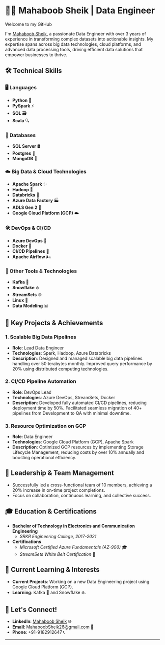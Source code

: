 
# 👨‍💻 Mahaboob Sheik | Data Engineer

Welcome to my GitHub 

I'm [Mahaboob Sheik](https://github.com/MahaboobSheik), a passionate Data Engineer with over 3 years of experience in transforming complex datasets into actionable insights. My expertise spans across big data technologies, cloud platforms, and advanced data processing tools, driving efficient data solutions that empower businesses to thrive.

## 🛠️ Technical Skills

### 🖥️ Languages
- **Python** 🐍
- **PySpark** ⚡
- **SQL** 🗃️
- **Scala** 🔍

### 💾 Databases
- **SQL Server** 🛢️
- **Postgres** 🐘
- **MongoDB** 🍃

  
### ☁️ Big Data & Cloud Technologies
- **Apache Spark** ✨
- **Hadoop** 🐘
- **Databricks** 🚀
- **Azure Data Factory** 🏭
- **ADLS Gen 2** 💾
- **Google Cloud Platform (GCP)** ☁️

### 🛠️ DevOps & CI/CD
- **Azure DevOps** 🚀
- **Docker** 🐳
- **CI/CD Pipelines** 🔄
- **Apache Airflow** 🌬️

### 🧰 Other Tools & Technologies
- **Kafka**  🔗
- **Snowflake**  ❄️
- **StreamSets** 🌐
- **Linux** 🐧
- **Data Modeling** 📊

## 🚀 Key Projects & Achievements

### 1. **Scalable Big Data Pipelines**
- **Role**: Lead Data Engineer
- **Technologies**: Spark, Hadoop, Azure Databricks
- **Description**: Designed and managed scalable big data pipelines handling over 50 terabytes monthly. Improved query performance by 20% using distributed computing technologies.

### 2. **CI/CD Pipeline Automation**
- **Role**: DevOps Lead
- **Technologies**: Azure DevOps, StreamSets, Docker
- **Description**: Developed fully automated CI/CD pipelines, reducing deployment time by 50%. Facilitated seamless migration of 40+ pipelines from Development to QA with minimal downtime.

### 3. **Resource Optimization on GCP**
- **Role**: Data Engineer
- **Technologies**: Google Cloud Platform (GCP), Apache Spark
- **Description**: Optimized GCP resources by implementing Storage Lifecycle Management, reducing costs by over 10% annually and boosting operational efficiency.

## 👥 Leadership & Team Management
- Successfully led a cross-functional team of 10 members, achieving a 20% increase in on-time project completions.
- Focus on collaboration, continuous learning, and collective success.

## 🎓 Education & Certifications
- **Bachelor of Technology in Electronics and Communication Engineering**
  - *SRKR Engineering College, 2017-2021*
- **Certifications**
  - *Microsoft Certified Azure Fundamentals (AZ-900)* 🎓
  - *StreamSets White Belt Certification* 🥋

## 🌱 Current Learning & Interests
- **Current Projects**: Working on a new Data Engineering project using Google Cloud Platform (GCP).
- **Learning**: Kafka 🔗 and Snowflake ❄️.

## 🤝 Let's Connect!
- **LinkedIn**: [Mahaboob Sheik](http://www.linkedin.com/in/mahaboob-sheik) 🌐
- **Email**: MahaboobSheik26@gmail.com 📧
- **Phone**: +91-9182912647 📞

---
